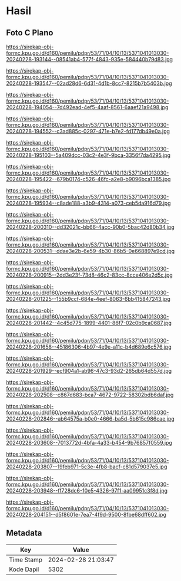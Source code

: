 # Hasil

## Foto C Plano

https://sirekap-obj-formc.kpu.go.id/d160/pemilu/pdpr/53/71/04/10/13/5371041013030-20240228-193144--08541ab4-577f-4843-935e-584440b79d83.jpg

https://sirekap-obj-formc.kpu.go.id/d160/pemilu/pdpr/53/71/04/10/13/5371041013030-20240228-193547--02ad28d6-6d31-4d1b-8cc7-8215b7b5403b.jpg

https://sirekap-obj-formc.kpu.go.id/d160/pemilu/pdpr/53/71/04/10/13/5371041013030-20240228-194054--7d492ead-4ef5-4aaf-8561-6aaef21a9498.jpg

https://sirekap-obj-formc.kpu.go.id/d160/pemilu/pdpr/53/71/04/10/13/5371041013030-20240228-194552--c3ad885c-0297-471e-b7e2-fd177db49e0a.jpg

https://sirekap-obj-formc.kpu.go.id/d160/pemilu/pdpr/53/71/04/10/13/5371041013030-20240228-195103--5a409dcc-03c2-4e3f-9bca-3356f7da4295.jpg

https://sirekap-obj-formc.kpu.go.id/d160/pemilu/pdpr/53/71/04/10/13/5371041013030-20240228-195422--679b0174-c526-46fc-a2e8-b9096bca1385.jpg

https://sirekap-obj-formc.kpu.go.id/d160/pemilu/pdpr/53/71/04/10/13/5371041013030-20240228-195934--c8ade188-a3b9-4314-a073-ceb5da916d79.jpg

https://sirekap-obj-formc.kpu.go.id/d160/pemilu/pdpr/53/71/04/10/13/5371041013030-20240228-200310--dd32021c-bb66-4acc-90b0-5bac42d80b34.jpg

https://sirekap-obj-formc.kpu.go.id/d160/pemilu/pdpr/53/71/04/10/13/5371041013030-20240228-200531--ddae3e2b-6e59-4b30-86b5-0e668897e9cd.jpg

https://sirekap-obj-formc.kpu.go.id/d160/pemilu/pdpr/53/71/04/10/13/5371041013030-20240228-200915--2dd3e23f-73d8-46c2-83cc-8cce406e2d5c.jpg

https://sirekap-obj-formc.kpu.go.id/d160/pemilu/pdpr/53/71/04/10/13/5371041013030-20240228-201225--155b9ccf-684e-4eef-8063-6bb415847243.jpg

https://sirekap-obj-formc.kpu.go.id/d160/pemilu/pdpr/53/71/04/10/13/5371041013030-20240228-201442--4c45d775-1899-4401-86f7-02c0b9ca0687.jpg

https://sirekap-obj-formc.kpu.go.id/d160/pemilu/pdpr/53/71/04/10/13/5371041013030-20240228-201658--45186306-4b97-4e9e-a11c-b4d689e6c576.jpg

https://sirekap-obj-formc.kpu.go.id/d160/pemilu/pdpr/53/71/04/10/13/5371041013030-20240228-201929--ecf904a1-ab96-47c3-93d2-265db64d557d.jpg

https://sirekap-obj-formc.kpu.go.id/d160/pemilu/pdpr/53/71/04/10/13/5371041013030-20240228-202508--c867d683-bca7-4672-9722-58302bdb6daf.jpg

https://sirekap-obj-formc.kpu.go.id/d160/pemilu/pdpr/53/71/04/10/13/5371041013030-20240228-202846--ab64575a-b0e0-4666-ba5d-5b615c986cae.jpg

https://sirekap-obj-formc.kpu.go.id/d160/pemilu/pdpr/53/71/04/10/13/5371041013030-20240228-203608--7013772d-4bfa-4a33-b454-9b76857f0559.jpg

https://sirekap-obj-formc.kpu.go.id/d160/pemilu/pdpr/53/71/04/10/13/5371041013030-20240228-203807--19feb971-5c3e-4fb8-bacf-c81d579037e5.jpg

https://sirekap-obj-formc.kpu.go.id/d160/pemilu/pdpr/53/71/04/10/13/5371041013030-20240228-203948--ff728dc6-10e5-4326-97f1-aa09951c3f8d.jpg

https://sirekap-obj-formc.kpu.go.id/d160/pemilu/pdpr/53/71/04/10/13/5371041013030-20240228-204151--d5f8601e-7ea7-4f9d-9500-8fbe68dff602.jpg


## Metadata

| Key        | Value               |
| ---------- | ------------------- |
| Time Stamp | 2024-02-28 21:03:47 |
| Kode Dapil | 5302                |



